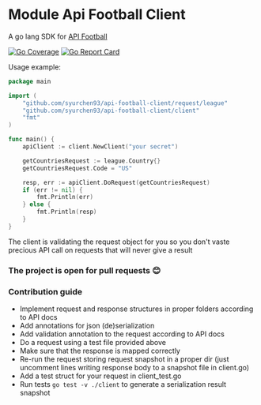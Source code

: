 Module Api Football Client
=================

A go lang SDK for [API Football](https://www.api-football.com/documentation-v3)

[![Go Coverage](https://github.com/syurchen93/api-football-client/wiki/coverage.svg)](https://raw.githack.com/wiki/syurchen93/api-football-client/coverage.html) [![Go Report Card](https://goreportcard.com/badge/github.com/syurchen93/api-football-client)](https://goreportcard.com/report/github.com/syurchen93/api-football-client)

Usage example:
```go
package main

import (
	"github.com/syurchen93/api-football-client/request/league"
	"github.com/syurchen93/api-football-client/client"
	"fmt"
)

func main() {
	apiClient := client.NewClient("your secret")

	getCountriesRequest := league.Country{}
	getCountriesRequest.Code = "US"

	resp, err := apiClient.DoRequest(getCountriesRequest)
	if (err != nil) {
		fmt.Println(err)
	} else {
		fmt.Println(resp)
	}
}
```
The client is validating the request object for you so you don't vaste precious API call on requests that will never give a result
### The project is open for pull requests 😊

### Contribution guide
- Implement request and response structures in proper folders according to API docs
- Add annotations for json (de)serialization
- Add validation annotation to the request according to API docs
- Do a request using a test file provided above
- Make sure that the response is mapped correctly
- Re-run the request storing request snapshot in a proper dir (just uncomment lines writing response body to a snapshot file in client.go)
- Add a test struct for your request in client_test.go
- Run tests ```go test -v ./client``` to generate a serialization result snapshot
